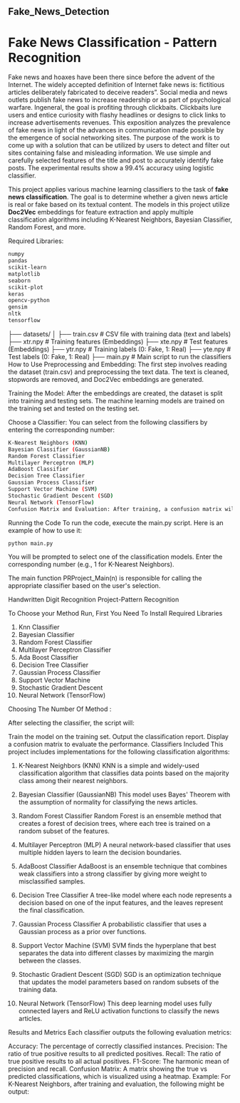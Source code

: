 ## Fake_News_Detection

# Fake News Classification - Pattern Recognition

Fake news and hoaxes have been there since before the advent of the Internet. The widely accepted definition of Internet fake news is: fictitious articles deliberately fabricated to deceive readers”. Social media and news outlets publish fake news to increase readership or as part of psychological warfare. Ingeneral, the goal is profiting through clickbaits. Clickbaits lure users and entice curiosity with flashy headlines or designs to click links to increase advertisements revenues. This exposition analyzes the prevalence of fake news in light of the advances in communication made possible by the emergence of social networking sites. The purpose of the work is to come up with a solution that can be utilized by users to detect and filter out sites containing false and misleading information. We use simple and carefully selected features of the title and post to accurately identify fake posts. The experimental results show a 99.4% accuracy using logistic classifier.



This project applies various machine learning classifiers to the task of **fake news classification**. The goal is to determine whether a given news article is real or fake based on its textual content. The models in this project utilize **Doc2Vec** embeddings for feature extraction and apply multiple classification algorithms including K-Nearest Neighbors, Bayesian Classifier, Random Forest, and more.


Required Libraries:
```bash
numpy
pandas
scikit-learn
matplotlib
seaborn
scikit-plot
keras
opencv-python
gensim
nltk
tensorflow
```
├── datasets/
│   ├── train.csv            # CSV file with training data (text and labels)
├── xtr.npy                  # Training features (Embeddings)
├── xte.npy                  # Test features (Embeddings)
├── ytr.npy                  # Training labels (0: Fake, 1: Real)
├── yte.npy                  # Test labels (0: Fake, 1: Real)
├── main.py                  # Main script to run the classifiers
How to Use
Preprocessing and Embedding: The first step involves reading the dataset (train.csv) and preprocessing the text data. The text is cleaned, stopwords are removed, and Doc2Vec embeddings are generated.

Training the Model: After the embeddings are created, the dataset is split into training and testing sets. The machine learning models are trained on the training set and tested on the testing set.

Choose a Classifier: You can select from the following classifiers by entering the corresponding number:
```bash
K-Nearest Neighbors (KNN)
Bayesian Classifier (GaussianNB)
Random Forest Classifier
Multilayer Perceptron (MLP)
AdaBoost Classifier
Decision Tree Classifier
Gaussian Process Classifier
Support Vector Machine (SVM)
Stochastic Gradient Descent (SGD)
Neural Network (TensorFlow)
Confusion Matrix and Evaluation: After training, a confusion matrix will be displayed, along with other evaluation metrics such as accuracy, precision, recall, and F1-score.
```
Running the Code
To run the code, execute the main.py script. Here is an example of how to use it:

```bash
python main.py
```
You will be prompted to select one of the classification models. Enter the corresponding number (e.g., 1 for K-Nearest Neighbors).

The main function PRProject_Main(n) is responsible for calling the appropriate classifier based on the user's selection.

Handwritten Digit Recognition Project-Pattern Recognition

To Choose your Method  Run, First You Need To Install Required Libraries

1. Knn Classifier
2. Bayesian Classifier
3. Random Forest Classifier
4. Multilayer Perceptron Classifier
5. Ada Boost Classifier
6. Decision Tree Classifier
7. Gaussian Process Classifier
8. Support Vector Machine
9. Stochastic Gradient Descent
10. Neural Network (TensorFlow)

Choosing The Number Of Method : 

After selecting the classifier, the script will:

Train the model on the training set.
Output the classification report.
Display a confusion matrix to evaluate the performance.
Classifiers Included
This project includes implementations for the following classification algorithms:

1. K-Nearest Neighbors (KNN)
KNN is a simple and widely-used classification algorithm that classifies data points based on the majority class among their nearest neighbors.

2. Bayesian Classifier (GaussianNB)
This model uses Bayes' Theorem with the assumption of normality for classifying the news articles.

3. Random Forest Classifier
Random Forest is an ensemble method that creates a forest of decision trees, where each tree is trained on a random subset of the features.

4. Multilayer Perceptron (MLP)
A neural network-based classifier that uses multiple hidden layers to learn the decision boundaries.

5. AdaBoost Classifier
AdaBoost is an ensemble technique that combines weak classifiers into a strong classifier by giving more weight to misclassified samples.

6. Decision Tree Classifier
A tree-like model where each node represents a decision based on one of the input features, and the leaves represent the final classification.

7. Gaussian Process Classifier
A probabilistic classifier that uses a Gaussian process as a prior over functions.

8. Support Vector Machine (SVM)
SVM finds the hyperplane that best separates the data into different classes by maximizing the margin between the classes.

9. Stochastic Gradient Descent (SGD)
SGD is an optimization technique that updates the model parameters based on random subsets of the training data.

10. Neural Network (TensorFlow)
This deep learning model uses fully connected layers and ReLU activation functions to classify the news articles.

Results and Metrics
Each classifier outputs the following evaluation metrics:

Accuracy: The percentage of correctly classified instances.
Precision: The ratio of true positive results to all predicted positives.
Recall: The ratio of true positive results to all actual positives.
F1-Score: The harmonic mean of precision and recall.
Confusion Matrix: A matrix showing the true vs predicted classifications, which is visualized using a heatmap.
Example:
For K-Nearest Neighbors, after training and evaluation, the following might be output:
